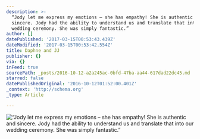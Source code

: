 ```yaml
---
description: >-
  “Jody let me express my emotions – she has empathy! She is authentic and
  sincere. Jody had the ability to understand us and translate that into our
  wedding ceremony. She was simply fantastic.” 
author: []
datePublished: '2017-03-15T00:53:43.439Z'
dateModified: '2017-03-15T00:53:42.554Z'
title: Daphne and JJ
publisher: {}
via: {}
inFeed: true
sourcePath: _posts/2016-10-12-a2a245ac-0bfd-47ba-aa44-617dad22dc45.md
starred: false
datePublishedOriginal: '2016-10-12T01:52:00.401Z'
_context: 'http://schema.org'
_type: Article

---
```

![“Jody let me express my emotions – she has empathy! She is authentic and sincere. Jody had the ability to understand us and translate that into our wedding ceremony. She was simply fantastic.” ](https://the-grid-user-content.s3-us-west-2.amazonaws.com/a065457a-2aca-429f-b4af-9270e26fc492.jpg)